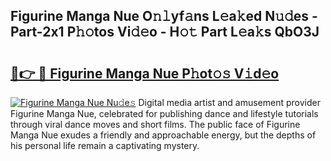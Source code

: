 ## Figurine Manga Nue O𝚗𝚕yf𝚊ns L𝚎a𝚔ed N𝚞𝚍es - Part-2x1 P𝚑𝚘tos Vi𝚍𝚎o - H𝚘𝚝 Part L𝚎a𝚔s QbO3J

# <h2><a href="http://kf7l4yi.oniu.top/?m=Figurine+Manga+Nue">🔗👉 🔴 Figurine Manga Nue P𝚑ot𝚘𝚜 V𝚒d𝚎o</a></h2>

[![Figurine Manga Nue Nu𝚍e𝚜](https://i.imgur.com/0qMVB7G.gif)](http://kf7l4yi.oniu.top/?m=Figurine+Manga+Nue)
Digital media artist and amusement provider Figurine Manga Nue, celebrated for publishing dance and lifestyle tutorials through viral dance moves and short films. The public face of Figurine Manga Nue exudes a friendly and approachable energy, but the depths of his personal life remain a captivating mystery.  
